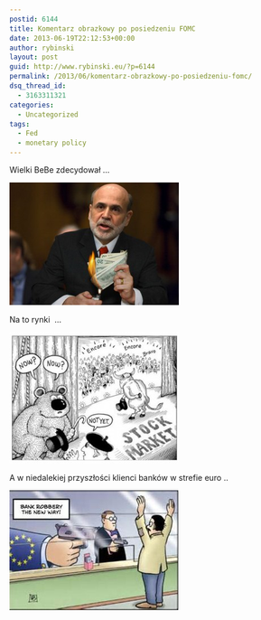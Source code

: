 ```yaml
---
postid: 6144
title: Komentarz obrazkowy po posiedzeniu FOMC
date: 2013-06-19T22:12:53+00:00
author: rybinski
layout: post
guid: http://www.rybinski.eu/?p=6144
permalink: /2013/06/komentarz-obrazkowy-po-posiedzeniu-fomc/
dsq_thread_id:
  - 3163311321
categories:
  - Uncategorized
tags:
  - Fed
  - monetary policy
---
```

Wielki BeBe zdecydował …

[<img class="aligncenter size-medium wp-image-6145" title="BeBe_Burns_Money" src="/uploads/2013/06/BeBe_Burns_Money-300x217.jpg" alt="" width="300" height="217" />](/uploads/2013/06/BeBe_Burns_Money.jpg)

Na to rynki  …

[<img class="aligncenter size-medium wp-image-6147" title="bull_bear" src="/uploads/2013/06/bull_bear-300x232.jpg" alt="" width="300" height="232" />](/uploads/2013/06/bull_bear.jpg)

A w niedalekiej przyszłości klienci banków w strefie euro ..

[<img class="aligncenter size-full wp-image-6146" title="EU_bank_robbery" src="/uploads/2013/06/EU_bank_robbery.jpg" alt="" width="299" height="212" />](/uploads/2013/06/EU_bank_robbery.jpg)

 
